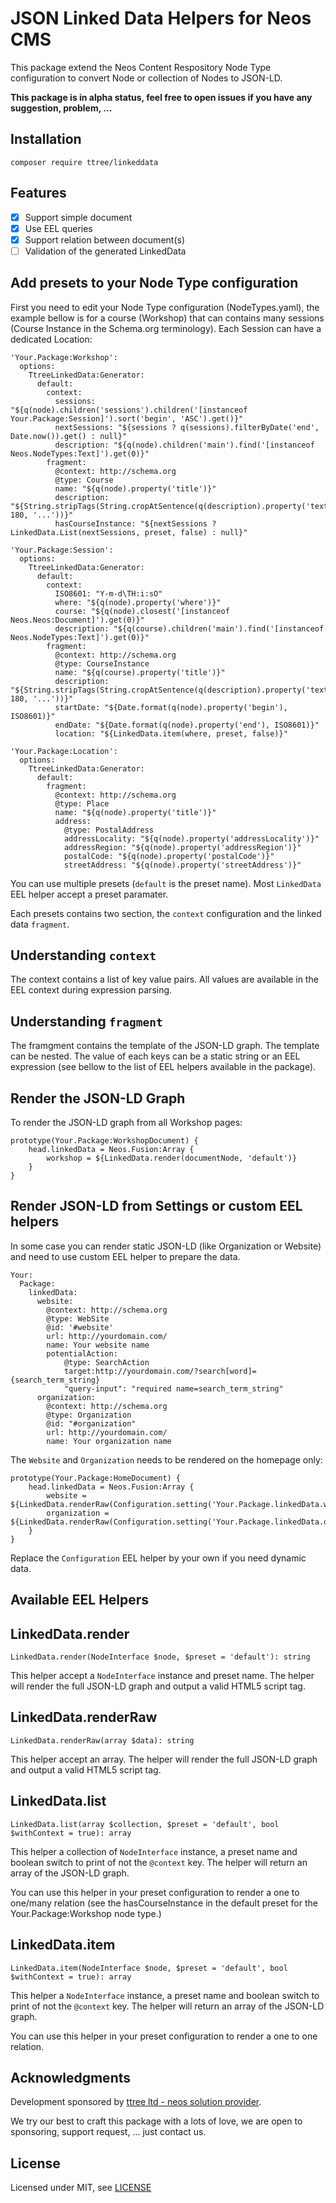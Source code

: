 # JSON Linked Data Helpers for Neos CMS

This package extend the Neos Content Respository Node Type configuration to convert
Node or collection of Nodes to JSON-LD.

**This package is in alpha status, feel free to open issues if you have any suggestion, problem, ...**

Installation
------------

    composer require ttree/linkeddata

Features
--------

- [x] Support simple document
- [x] Use EEL queries
- [x] Support relation between document(s)
- [ ] Validation of the generated LinkedData

Add presets to your Node Type configuration
-------------------------------------------

First you need to edit your Node Type configuration (NodeTypes.yaml), the example bellow is for
a course (Workshop) that can contains many sessions (Course Instance in the Schema.org terminology). 
Each Session can have a dedicated Location:

    'Your.Package:Workshop':
      options:
        TtreeLinkedData:Generator:
          default:
            context:
              sessions: "${q(node).children('sessions').children('[instanceof Your.Package:Session]').sort('begin', 'ASC').get()}"
              nextSessions: "${sessions ? q(sessions).filterByDate('end', Date.now()).get() : null}"
              description: "${q(node).children('main').find('[instanceof Neos.NodeTypes:Text]').get(0)}"
            fragment:
              @context: http://schema.org
              @type: Course
              name: "${q(node).property('title')}"
              description: "${String.stripTags(String.cropAtSentence(q(description).property('text'), 180, '...'))}"
              hasCourseInstance: "${nextSessions ? LinkedData.List(nextSessions, preset, false) : null}"
    
    'Your.Package:Session':
      options:
        TtreeLinkedData:Generator:
          default:
            context:
              ISO8601: "Y-m-d\TH:i:sO"
              where: "${q(node).property('where')}"
              course: "${q(node).closest('[instanceof Neos.Neos:Document]').get(0)}"
              description: "${q(course).children('main').find('[instanceof Neos.NodeTypes:Text]').get(0)}"
            fragment:
              @context: http://schema.org
              @type: CourseInstance
              name: "${q(course).property('title')}"
              description: "${String.stripTags(String.cropAtSentence(q(description).property('text'), 180, '...'))}"
              startDate: "${Date.format(q(node).property('begin'), ISO8601)}"
              endDate: "${Date.format(q(node).property('end'), ISO8601)}"
              location: "${LinkedData.item(where, preset, false)}"
              
    'Your.Package:Location':
      options:
        TtreeLinkedData:Generator:
          default:
            fragment:
              @context: http://schema.org
              @type: Place
              name: "${q(node).property('title')}"
              address:
                @type: PostalAddress
                addressLocality: "${q(node).property('addressLocality')}"
                addressRegion: "${q(node).property('addressRegion')}"
                postalCode: "${q(node).property('postalCode')}"
                streetAddress: "${q(node).property('streetAddress')}"
  
You can use multiple presets (```default``` is the preset name). Most ```LinkedData``` EEL helper accept a preset paramater.

Each presets contains two section, the ```context``` configuration and the linked data ```fragment```.

## Understanding ```context```

The context contains a list of key value pairs. All values are available in the EEL context during expression parsing.

## Understanding ```fragment```

The framgment contains the template of the JSON-LD graph. The template can be nested. The value of each keys can be a static
string or an EEL expression (see bellow to the list of EEL helpers available in the package).

## Render the JSON-LD Graph

To render the JSON-LD graph from all Workshop pages:

    prototype(Your.Package:WorkshopDocument) {
        head.linkedData = Neos.Fusion:Array {
            workshop = ${LinkedData.render(documentNode, 'default')}
        }
    }

Render JSON-LD from Settings or custom EEL helpers
--------------------------------------------------

In some case you can render static JSON-LD (like Organization or Website) and need to use custom EEL helper to prepare the data.

    Your:
      Package:
        linkedData:
          website:
            @context: http://schema.org
            @type: WebSite
            @id: '#website'
            url: http://yourdomain.com/
            name: Your website name
            potentialAction:
                @type: SearchAction
                target:http://yourdomain.com/?search[word]={search_term_string}
                "query-input": "required name=search_term_string"            
          organization:
            @context: http://schema.org
            @type: Organization
            @id: "#organization"
            url: http://yourdomain.com/
            name: Your organization name

The ```Website``` and ```Organization``` needs to be rendered on the homepage only:

    prototype(Your.Package:HomeDocument) {
        head.linkedData = Neos.Fusion:Array {
            website = ${LinkedData.renderRaw(Configuration.setting('Your.Package.linkedData.website'))}
            organization = ${LinkedData.renderRaw(Configuration.setting('Your.Package.linkedData.organization'))}
        }
    }

Replace the ```Configuration``` EEL helper by your own if you need dynamic data.

Available EEL Helpers
---------------------

## LinkedData.render

    LinkedData.render(NodeInterface $node, $preset = 'default'): string

This helper accept a ```NodeInterface``` instance and preset name. The helper will render the full JSON-LD graph 
and output a valid HTML5 script tag.

## LinkedData.renderRaw

    LinkedData.renderRaw(array $data): string

This helper accept an array. The helper will render the full JSON-LD graph and output a valid HTML5 script tag.

## LinkedData.list

    LinkedData.list(array $collection, $preset = 'default', bool $withContext = true): array

This helper a collection of ```NodeInterface``` instance, a preset name and boolean switch to print of not the ```@context``` key. The helper will return an array of the JSON-LD graph.

You can use this helper in your preset configuration to render a one to one/many relation (see the hasCourseInstance in the default preset for the Your.Package:Workshop node type.)

## LinkedData.item

    LinkedData.item(NodeInterface $node, $preset = 'default', bool $withContext = true): array

This helper a ```NodeInterface``` instance, a preset name and boolean switch to print of not the ```@context``` key. The helper will return an array of the JSON-LD graph.

You can use this helper in your preset configuration to render a one to one relation.


Acknowledgments
---------------

Development sponsored by [ttree ltd - neos solution provider](http://ttree.ch).

We try our best to craft this package with a lots of love, we are open to
sponsoring, support request, ... just contact us.

License
-------

Licensed under MIT, see [LICENSE](LICENSE)
